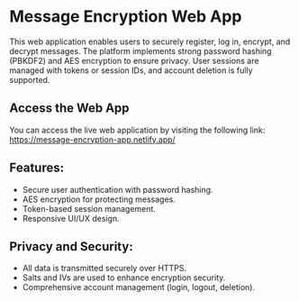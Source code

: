 # Message Encryption Web App

This web application enables users to securely register, log in, encrypt, and decrypt messages. The platform implements strong password hashing (PBKDF2) and AES encryption to ensure privacy. User sessions are managed with tokens or session IDs, and account deletion is fully supported.

## Access the Web App
You can access the live web application by visiting the following link: https://message-encryption-app.netlify.app/

## Features:
- Secure user authentication with password hashing.
- AES encryption for protecting messages.
- Token-based session management.
- Responsive UI/UX design.

## Privacy and Security:
- All data is transmitted securely over HTTPS.
- Salts and IVs are used to enhance encryption security.
- Comprehensive account management (login, logout, deletion).
